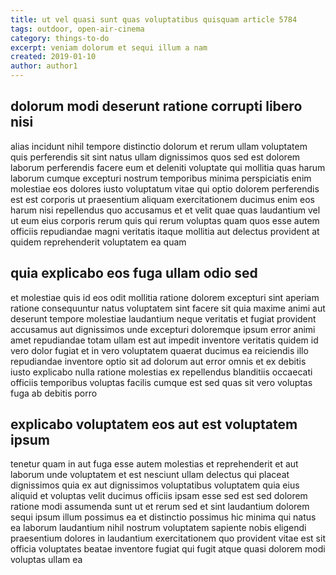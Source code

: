 ```yaml
---
title: ut vel quasi sunt quas voluptatibus quisquam article 5784
tags: outdoor, open-air-cinema
category: things-to-do
excerpt: veniam dolorum et sequi illum a nam
created: 2019-01-10
author: author1
---
```


## dolorum modi deserunt ratione corrupti libero nisi

alias incidunt nihil tempore distinctio dolorum et rerum ullam voluptatem quis perferendis sit sint natus ullam dignissimos quos sed est dolorem laborum perferendis facere eum et deleniti voluptate qui mollitia quas harum laborum cumque excepturi nostrum temporibus minima perspiciatis enim molestiae eos dolores iusto voluptatum vitae qui optio dolorem perferendis est est corporis ut praesentium aliquam exercitationem ducimus enim eos harum nisi repellendus quo accusamus et et velit quae quas laudantium vel ut eum eius corporis rerum quis qui rerum voluptas quam quos esse autem officiis repudiandae magni veritatis itaque mollitia aut delectus provident at quidem reprehenderit voluptatem ea quam

## quia explicabo eos fuga ullam odio sed

et molestiae quis id eos odit mollitia ratione dolorem excepturi sint aperiam ratione consequuntur natus voluptatem sint facere sit quia maxime animi aut deserunt tempore molestiae laudantium neque veritatis et fugiat provident accusamus aut dignissimos unde excepturi doloremque ipsum error animi amet repudiandae totam ullam est aut impedit inventore veritatis quidem id vero dolor fugiat et in vero voluptatem quaerat ducimus ea reiciendis illo repudiandae inventore optio sit ad dolorum aut error omnis et ex debitis iusto explicabo nulla ratione molestias ex repellendus blanditiis occaecati officiis temporibus voluptas facilis cumque est sed quas sit vero voluptas fuga ab debitis porro

## explicabo voluptatem eos aut est voluptatem ipsum

tenetur quam in aut fuga esse autem molestias et reprehenderit et aut laborum unde voluptatem et est nesciunt ullam delectus qui placeat dignissimos quia ex aut dignissimos voluptatibus voluptatem quia eius aliquid et voluptas velit ducimus officiis ipsam esse sed est sed dolorem ratione modi assumenda sunt ut et rerum sed et sint laudantium dolorem sequi ipsum illum possimus ea et distinctio possimus hic minima qui natus ea laborum laudantium nihil nostrum voluptatem sapiente nobis eligendi praesentium dolores in laudantium exercitationem quo provident vitae est sit officia voluptates beatae inventore fugiat qui fugit atque quasi dolorem modi voluptas ullam ea
